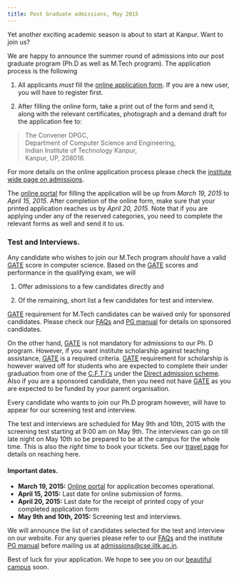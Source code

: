 ```yaml
---
title: Post Graduate admissions, May 2015
---
```


Yet another exciting academic season is about to start at Kanpur. Want
to join us?

<!--more-->

We are happy to announce the summer round of admissions into our post
graduate program (Ph.D as well as M.Tech program). The application
process is the following

1. All applicants *must* fill the [online application form]. If you
   are a new user, you will have to register first.

2. After filling the online form, take a print out of the form and
   send it, along with the relevant certificates, photograph and a
   demand draft for the application fee to:


> The Convener DPGC,\
> Department of Computer Science and Engineering,\
> Indian Institute of Technology Kanpur,\
> Kanpur, UP, 208016.

For more details on the online application process please check the
[institute wide page on admissions][institute-page].

The [online portal] for filling the application will be up from *March
19, 2015* to *April 15, 2015*. After completion of the online form,
make sure that your printed application reaches us by *April 20,
2015*.  Note that if you are applying under any of the reserved
categories, you need to complete the relevant forms as well and send
it to us.

### Test and Interviews.

Any candidate who wishes to join our M.Tech program *should* have a
valid [GATE] score in computer science. Based on the [GATE] scores and
performance in the qualifying exam, we will

1. Offer admissions to a few candidates directly and

2. Of the remaining, short list a few candidates for test and
   interview.

[GATE] requirement for M.Tech candidates can be waived only for
sponsored candidates. Please check our [FAQs] and [PG manual] for
details on sponsored candidates.

On the other hand, [GATE] is not mandatory for admissions to our Ph. D
program.  However, if you want institute scholarship against teaching
assistance, [GATE] is a required criteria. [GATE] requirement for
scholarship is however waived off for students who are expected to
complete their under graduation from one of the [C.F.T.I's][cfti]
under the [Direct admission scheme][direct-phd]. Also if you are a
sponsored candidate, then you need not have [GATE] as you are expected
to be funded by your parent organisation.

Every candidate who wants to join our Ph.D program however, will have
to appear for our screening test and interview.

The test and interviews are scheduled for May 9th and 10th, 2015 with
the screening test starting at 9:00 am on May 9th. The interviews can
go on till late night on May 10th so be prepared to be at the campus
for the whole time. This is also the *right time* to book your
tickets. See our [travel page](/travel) for details on reaching here.


#### Important dates.

- **March 19, 2015:** [Online portal] for application becomes
  operational.
- **April 15, 2015:** Last date for online submission of forms.
- **April 20, 2015:** Last date for the receipt of printed copy of your
  completed application form
- **May 9th and 10th, 2015:** Screening test and interviews.
  

We will announce the list of candidates selected for the test and
interview on our website. For any queries please refer to our [FAQs]
and the institute [PG manual] before mailing us at
<admissions@cse.iitk.ac.in>.

Best of luck for your application. We hope to see you on our
[beautiful campus][campus] soon.

[institute-page]: <http://www.iitk.ac.in/doaa/DOAA/admission2015_1.htm> "Institute admissions page" 
[online application form]: <http://oag.iitk.ac.in:8181/Oa/Jsp/NewPg_admit/pgonline/pg_main.jsp>
[online portal]: <http://oag.iitk.ac.in:8181/Oa/Jsp/NewPg_admit/pgonline/pg_main.jsp>
[may2015]: <http://www.iitk.ac.in/doaa/DOAA/admission2015_1.htm> "Institute website for admissions"
[dec2014]: <http://www.iitk.ac.in/doaa/DOAA/admission2014_2.htm>

[faqs]: </faq.html> "Admissions: Frequently Asked Questions"
[GATE]: <http://en.wikipedia.org/wiki/Graduate_Aptitude_Test_in_Engineering>
[PG manual]: <http://www.iitk.ac.in/doaa/PG%20Manual%20Final.pdf> "PG Manual"
[direct-phd]: </announcements/2014-09-29-Direct-Admission-without-GATE/>
[travel]: </travel> "Reaching IIT Kanpur"
[doaa]: <http://www.iitk.ac.in/doaa/DOAA/admissions.html>
[cfti]: <http://mhrd.gov.in/technical-education-1>

[campus]: <http://iitk.ac.in/new/student-campus-life>
